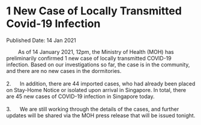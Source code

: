 <html>
    <meta http-equiv="Content-Type" content="text/html; charset=utf-8"/>
    <meta charset="utf-8"/>
    <title>1 New Case of Locally Transmitted Covid-19 Infection </title>
    <body><h1>1 New Case of Locally Transmitted Covid-19 Infection </h1>
    <p>Published Date: 14 Jan 2021</p> <p>&nbsp; &nbsp; &nbsp; &nbsp; As of 14 January 2021, 12pm, the Ministry of Health (MOH) has preliminarily confirmed 1 new case of locally transmitted COVID-19 infection. Based on our investigations so far, the case is in the community, and there are no new cases in the dormitories. <br><br>2.&nbsp; &nbsp; &nbsp; In addition, there are 44 imported cases, who had already been placed on Stay-Home Notice or isolated upon arrival in Singapore. In total, there are 45 new cases of COVID-19 infection in Singapore today. <br><br>3.&nbsp; &nbsp; &nbsp; We are still working through the details of the cases, and further updates will be shared via the MOH press release that will be issued tonight.</p> <p>&nbsp;</p></body>
</html>